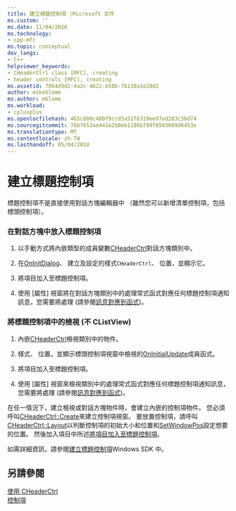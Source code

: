 ```yaml
---
title: 建立標題控制項 |Microsoft 文件
ms.custom: ''
ms.date: 11/04/2016
ms.technology:
- cpp-mfc
ms.topic: conceptual
dev_langs:
- C++
helpviewer_keywords:
- CHeaderCtrl class [MFC], creating
- header controls [MFC], creating
ms.assetid: 7864d9d2-4a2c-4622-b58b-7b110a1e28d2
author: mikeblome
ms.author: mblome
ms.workload:
- cplusplus
ms.openlocfilehash: 465c880c480f9ccd3a52f6319ee97ed203c3bd74
ms.sourcegitcommit: 76b7653ae443a2b8eb1186b789f8503609d6453e
ms.translationtype: MT
ms.contentlocale: zh-TW
ms.lasthandoff: 05/04/2018
---
```

# <a name="creating-the-header-control"></a>建立標題控制項
標題控制項不是直接使用對話方塊編輯器中 （雖然您可以新增清單控制項，包括標頭控制項）。  
  
### <a name="to-put-a-header-control-in-a-dialog-box"></a>在對話方塊中放入標題控制項  
  
1.  以手動方式將內嵌類型的成員變數[CHeaderCtrl](../mfc/reference/cheaderctrl-class.md)對話方塊類別中。  
  
2.  在[OnInitDialog](../mfc/reference/cdialog-class.md#oninitdialog)、 建立及設定的樣式`CHeaderCtrl`、 位置，並顯示它。  
  
3.  將項目加入至標題控制項。  
  
4.  使用 [屬性] 視窗將在對話方塊類別中的處理常式函式對應任何標題控制項通知訊息，您需要將處理 (請參閱[訊息對應到函式](../mfc/reference/mapping-messages-to-functions.md))。  
  
### <a name="to-put-a-header-control-in-a-view-not-a-clistview"></a>將標題控制項中的檢視 (不 CListView)  
  
1.  內嵌[CHeaderCtrl](../mfc/reference/cheaderctrl-class.md)檢視類別中的物件。  
  
2.  樣式、 位置，並顯示標頭控制項視窗中檢視的[OnInitialUpdate](../mfc/reference/cview-class.md#oninitialupdate)成員函式。  
  
3.  將項目加入至標題控制項。  
  
4.  使用 [屬性] 視窗來檢視類別中的處理常式函式對應任何標題控制項通知訊息，您需要將處理 (請參閱[訊息對應到函式](../mfc/reference/mapping-messages-to-functions.md))。  
  
 在任一情況下，建立檢視或對話方塊物件時，會建立內嵌的控制項物件。 您必須呼叫[CHeaderCtrl::Create](../mfc/reference/cheaderctrl-class.md#create)來建立控制項視窗。 要放置控制項，請呼叫[CHeaderCtrl::Layout](../mfc/reference/cheaderctrl-class.md#layout)以判斷控制項的初始大小和位置和[SetWindowPos](../mfc/reference/cwnd-class.md#setwindowpos)設定想要的位置。 然後加入項目中所述[將項目加入至標題控制項](../mfc/adding-items-to-the-header-control.md)。  
  
 如需詳細資訊，請參閱[建立標題控制項](http://msdn.microsoft.com/library/windows/desktop/bb775238)Windows SDK 中。  
  
## <a name="see-also"></a>另請參閱  
 [使用 CHeaderCtrl](../mfc/using-cheaderctrl.md)   
 [控制項](../mfc/controls-mfc.md)

